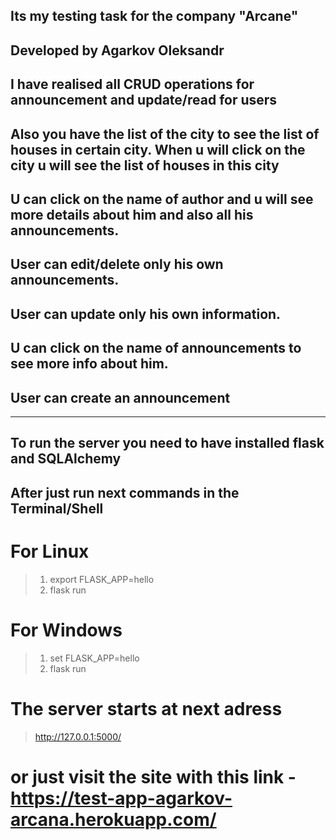 ## Its my testing task for the company "Arcane"
## Developed by Agarkov Oleksandr

## I have realised all CRUD operations for announcement and update/read for users


## Also you have the list of the city to see the list of houses in certain city. When u will click on the city u will see the list of houses in this city

## U can click on the name of author and u will see more details about him and also all his announcements.
## User can edit/delete only his own announcements.
## User can update only his own information.
## U can click on the name of announcements to see more info about him.
## User can create an announcement 
****
## To run the server you need to have installed flask and SQLAlchemy
## After just run next commands in the Terminal/Shell
# For Linux
> 1) export FLASK_APP=hello
> 2) flask run


# For Windows
> 1) set FLASK_APP=hello
> 2) flask run

# The server starts at next adress
> http://127.0.0.1:5000/
>
# or just visit the site with this link - https://test-app-agarkov-arcana.herokuapp.com/